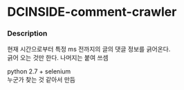 # DCINSIDE-comment-crawler

### Description
현재 시간으로부터 특정 ms 전까지의 글의 댓글 정보를 긁어온다.  
긁어 오는 것만 한다.
나머지는 붙여 쓰셈 

python 2.7 + selenium  
누군가 찾는 것 같아서 만듬
